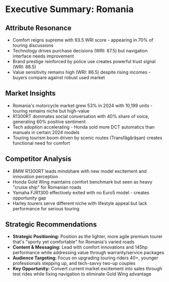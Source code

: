 # Executive Summary: Romania

## Attribute Resonance
- Comfort reigns supreme with 93.5 WRI score - appearing in 70% of touring discussions
- Technology drives purchase decisions (WRI: 87.5) but navigation interface needs improvement
- Brand prestige reinforced by police use creates powerful trust signal (WRI: 88.5)
- Value sensitivity remains high (WRI: 86.5) despite rising incomes - buyers compare against robust used market

## Market Insights
- Romania's motorcycle market grew 53% in 2024 with 10,199 units - touring remains niche but high-value
- R1300RT dominates social conversation with 40% share of voice, generating 60% positive sentiment
- Tech adoption accelerating - Honda sold more DCT automatics than manuals in certain 2024 models
- Touring tourism boom driven by scenic routes (Transfăgărășan) creates functional need for comfort

## Competitor Analysis
- BMW R1300RT leads mindshare with new model excitement and innovation perception
- Honda Gold Wing maintains comfort benchmark but seen as heavy "cruise ship" for Romanian roads
- Yamaha FJR1300 effectively exited with no Euro5 model - creates opportunity gap
- Harley tourers serve different niche with lifestyle appeal but lack performance for serious touring

## Strategic Recommendations
- **Strategic Positioning:** Position as the lighter, more agile premium tourer that's "sporty yet comfortable" for Romania's varied roads
- **Content & Messaging:** Lead with comfort innovations and 145hp performance while addressing value through warranty/service packages
- **Audience Targeting:** Focus on upgrading touring riders 40+, younger professionals stepping up, and tech-savvy two-up couples
- **Key Opportunity:** Convert current market excitement into sales through test rides while fixing navigation to eliminate Gold Wing advantage